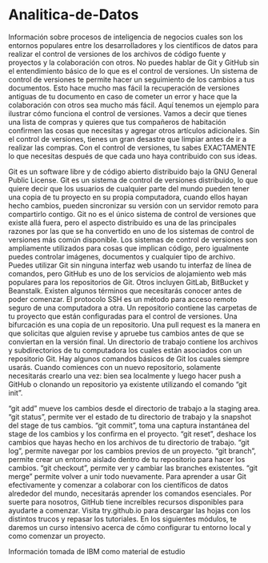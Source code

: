 # Analitica-de-Datos
Información sobre procesos de inteligencia de negocios cuales son los entornos populares entre los desarrolladores y los científicos de datos para realizar el control de versiones de los archivos de código fuente y proyectos y la colaboración con otros. No puedes hablar de Git y GitHub sin el entendimiento básico de lo que es el control de versiones.
Un sistema de control de versiones te permite hacer un seguimiento de los cambios a tus documentos. Esto hace mucho mas fácil la recuperación de versiones antiguas de tu documento en caso de cometer un error y hace que la colaboración con otros sea mucho más fácil. Aquí tenemos un ejemplo para ilustrar cómo funciona el control de versiones. Vamos a decir que tienes una lista de compras y quieres que tus compañeros de habitación confirmen las cosas que necesitas y agregar otros artículos adicionales. Sin el control de versiones, tienes un gran desastre que limpiar antes de ir a realizar las compras. Con el control de versiones, tu sabes EXACTAMENTE lo que necesitas después de que cada uno haya contribuido con sus ideas.

Git es un software libre y de código abierto distribuido bajo la GNU General Public License. Git es un sistema de control de versiones distribuido, lo que quiere decir que los usuarios de cualquier parte del mundo pueden tener una copia de tu proyecto en su propia computadora, cuando ellos hayan hecho cambios, pueden sincronizar su versión con un servidor remoto para compartirlo contigo. Git no es el único sistema de control de versiones que existe allá fuera, pero el aspecto distribuido es una de las principales razones por las que se ha convertido en uno de los sistemas de control de versiones más común disponible. Los sistemas de control de versiones son ampliamente utilizados para cosas que implican código, pero igualmente puedes controlar imágenes, documentos y cualquier tipo de archivo. Puedes utilizar Git sin ninguna interfaz web usando tu interfaz de línea de comandos, pero GitHub es uno de los servicios de alojamiento web más populares para los repositorios de Git. Otros incluyen GitLab, BitBucket y Beanstalk. Existen algunos términos que necesitarás conocer antes de poder comenzar. El protocolo SSH es un método para acceso remoto seguro de una computadora a otra. Un repositorio contiene las carpetas de tu proyecto que están configuradas para el control de versiones. Una bifurcación es una copia de un repositorio. Una pull request es la manera en que solicitas que alguien revise y apruebe tus cambios antes de que se conviertan en la versión final. Un directorio de trabajo contiene los archivos y subdirectorios de tu computadora los cuales están asociados con un repositorio Git. Hay algunos comandos básicos de Git los cuales siempre usarás. Cuando comiences con un nuevo repositorio, solamente necesitarás crearlo una vez: bien sea localmente y luego hacer push a GitHub o clonando un repositorio ya existente utilizando el comando “git init”.

“git add” mueve los cambios desde el directorio de trabajo a la staging area. “git status”, permite ver el estado de tu directorio de trabajo y la snapshot del stage de tus cambios. “git commit”, toma una captura instantánea del stage de los cambios y los confirma en el proyecto. “git reset”, deshace los cambios que hayas hecho en los archivos de tu directorio de trabajo. “git log”, permite navegar por los cambios previos de un proyecto. “git branch”, permite crear un entorno aislado dentro de tu repositorio para hacer los cambios. “git checkout”, permite ver y cambiar las branches existentes. “git merge” permite volver a unir todo nuevamente. Para aprender a usar Git efectivamente y comenzar a colaborar con los científicos de datos alrededor del mundo, necesitarás aprender los comandos esenciales. Por suerte para nosotros, GitHub tiene increíbles recursos disponibles para ayudarte a comenzar. Visita try.github.io para descargar las hojas con los distintos trucos y repasar los tutoriales. En los siguientes módulos, te daremos un curso intensivo acerca de cómo configurar tu entorno local y como comenzar un proyecto.

Información tomada de IBM como material de estudio
